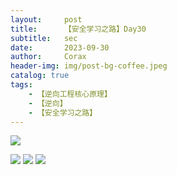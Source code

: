 ```yaml
---
layout:     post
title:      【安全学习之路】Day30
subtitle:   sec
date:       2023-09-30
author:     Corax
header-img: img/post-bg-coffee.jpeg
catalog: true
tags:
    - 【逆向工程核心原理】
    - 【逆向】
    - 【安全学习之路】
---
```


![](https://typora-1321221957.cos.ap-shanghai.myqcloud.com/image1/202311021106130.png)



![](https://typora-1321221957.cos.ap-shanghai.myqcloud.com/image1/202311021106131.png)
![](https://typora-1321221957.cos.ap-shanghai.myqcloud.com/image1/202311021106132.png)
![](https://typora-1321221957.cos.ap-shanghai.myqcloud.com/image1/202311021106133.png)
